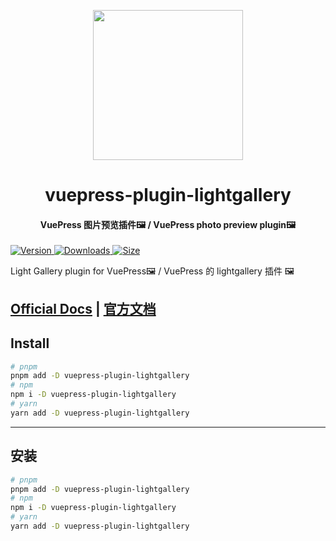 <!-- markdownlint-disable -->
<p align="center">
  <img width="240" src="https://plugin-lightgallery.vuejs.press/logo.svg" style="text-align: center;">
</p>
<h1 align="center">vuepress-plugin-lightgallery</h1>
<h4 align="center">VuePress 图片预览插件🖼️ / VuePress photo preview plugin🖼️</h4>

[![Version](https://img.shields.io/npm/v/vuepress-plugin-lightgallery.svg?style=flat-square&logo=npm) ![Downloads](https://img.shields.io/npm/dm/vuepress-plugin-lightgallery.svg?style=flat-square&logo=npm) ![Size](https://img.shields.io/bundlephobia/min/vuepress-plugin-lightgallery?style=flat-square&logo=npm)](https://www.npmjs.com/package/vuepress-plugin-lightgallery)

Light Gallery plugin for VuePress🖼️ / VuePress 的 lightgallery 插件 🖼️

## [Official Docs](https://plugin-lightgallery.vuejs.press/) | [官方文档](https://plugin-lightgallery.vuejs.press/zh/)

## Install

```bash
# pnpm
pnpm add -D vuepress-plugin-lightgallery
# npm
npm i -D vuepress-plugin-lightgallery
# yarn
yarn add -D vuepress-plugin-lightgallery
```

---

## 安装

```bash
# pnpm
pnpm add -D vuepress-plugin-lightgallery
# npm
npm i -D vuepress-plugin-lightgallery
# yarn
yarn add -D vuepress-plugin-lightgallery
```
